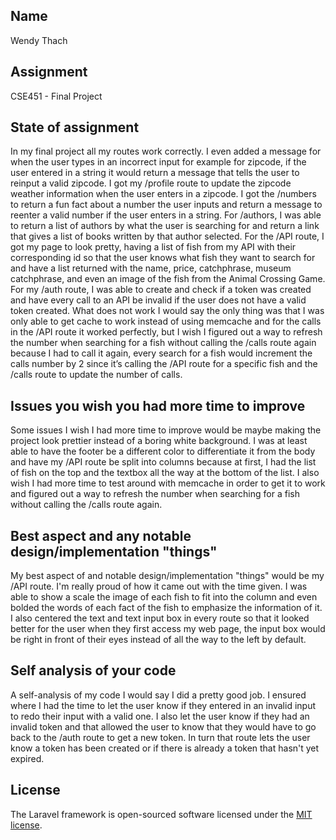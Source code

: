 ## Name
Wendy Thach

## Assignment
CSE451 - Final Project

## State of assignment
In my final project all my routes work correctly. I even added a message for when the user types in an incorrect input for example for zipcode, if the user entered in a string it would return a message that tells the user to reinput a valid zipcode. I got my /profile route to update the zipcode weather information when the user enters in a zipcode. I got the /numbers to return a fun fact about a number the user inputs and return a message to reenter a valid number if the user enters in a string. For /authors, I was able to return a list of authors by what the user is searching for and return a link that gives a list of books written by that author selected. For the /API route, I got my page to look pretty, having a list of fish from my API with their corresponding id so that the user knows what fish they want to search for and have a list returned with the name, price, catchphrase, museum catchphrase, and even an image of the fish from the Animal Crossing Game. For my /auth route, I was able to create and check if a token was created and have every call to an API be invalid if the user does not have a valid token created. What does not work I would say the only thing was that I was only able to get cache to work instead of using memcache and for the calls in the /API route it worked perfectly, but I wish I figured out a way to refresh the number when searching for a fish without calling the /calls route again because I had to call it again, every search for a fish would increment the calls number by 2 since it’s calling the /API route for a specific fish and the /calls route to update the number of calls.

## Issues you wish you had more time to improve
Some issues I wish I had more time to improve would be maybe making the project look prettier instead of a boring white background. I was at least able to have the footer be a different color to differentiate it from the body and have my /API route be split into columns because at first, I had the list of fish on the top and the textbox all the way at the bottom of the list. I also wish I had more time to test around with memcache in order to get it to work and figured out a way to refresh the number when searching for a fish without calling the /calls route again.

## Best aspect and any notable design/implementation "things"
My best aspect of and notable design/implementation "things" would be my /API route. I'm really proud of how it came out with the time given. I was able to show a scale the image of each fish to fit into the column and even bolded the words of each fact of the fish to emphasize the information of it. I also centered the text and text input box in every route so that it looked better for the user when they first access my web page, the input box would be right in front of their eyes instead of all the way to the left by default.

## Self analysis of  your code
A self-analysis of my code I would say I did a pretty good job. I ensured where I had the time to let the user know if they entered in an invalid input to redo their input with a valid one. I also let the user know if they had an invalid token and that allowed the user to know that they would have to go back to the /auth route to get a new token. In turn that route lets the user know a token has been created or if there is already a token that hasn't yet expired.

## License

The Laravel framework is open-sourced software licensed under the [MIT license](https://opensource.org/licenses/MIT).
